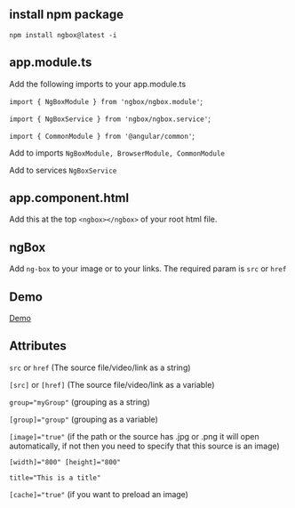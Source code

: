 ## install npm package
`npm install ngbox@latest -i`

## app.module.ts

Add the following imports to your app.module.ts

`import { NgBoxModule } from 'ngbox/ngbox.module'`;

`import { NgBoxService } from 'ngbox/ngbox.service'`;

`import { CommonModule } from '@angular/common'`;

Add to imports `NgBoxModule, BrowserModule, CommonModule`

Add to services `NgBoxService`

## app.component.html

Add this at the top `<ngbox></ngbox>` of your root html file.

## ngBox

Add `ng-box` to your image or to your links. The required param is `src` or `href`

## Demo

[Demo](http://ngmodules.eu/)


## Attributes
 `src` or `href` (The source file/video/link as a string)
 
 `[src]` or `[href]` (The source file/video/link as a variable)
 
 
 `group="myGroup"` (grouping as a string)
 
 `[group]="group"` (grouping as a variable)
 
 `[image]="true"` (if the path or the source has .jpg or .png it will open automatically, if not then you need to specify that this source is an image)
 
 `[width]="800" [height]="800"`
 
 `title="This is a title"`
 
 `[cache]="true"` (if you want to preload an image)